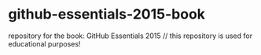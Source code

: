 # github-essentials-2015-book
repository for the book: GitHub Essentials 2015    // this repository is used for educational purposes!
